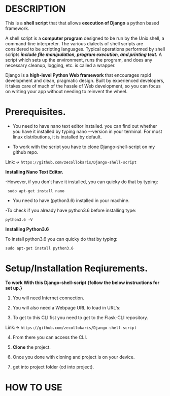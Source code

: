 # DESCRIPTION 

This is a **shell script** that that allows **execution of Django** a python based framework.

A shell script is a **computer program** designed to be run by the Unix shell, a command-line interpreter. The various dialects of shell scripts are considered to be scripting languages. Typical operations performed by shell scripts ***include file manipulation, program execution, and printing text.*** A script which sets up the environment, runs the program, and does any necessary cleanup, logging, etc. is called a wrapper.

Django is a **high-level Python Web framework** that encourages rapid development and clean, pragmatic design. Built by experienced developers, it takes care of much of the hassle of Web development, so you can focus on writing your app without needing to reinvent the wheel.


# Prerequisites.

* You need to have nano text editor installed. you can find out whether you have it installed by typing nano --version in your terminal. For most linux distributions, it is installed by default. 

* To work with the script you have to clone Django-shell-script on my github repo. 

Link:->  ```https://github.com/zecollokaris/Django-shell-script```

**Installing Nano Text Editor.**

-However, if you don't have it installed, you can quicky do that by typing:


```
 sudo apt-get install nano
```

* You need to have (python3.6) installed in your machine.

-To check if you already have python3.6 before installing type:



```
python3.6 -V
```

**Installing Python3.6**

To install python3.6 you can quicky do that by typing:



```
sudo apt-get install python3.6
```

# Setup/Installation Reqiurements.

**To work With this Django-shell-script {follow the below instructions for set up.}**

1. You will need Internet connection.

2. You will also need a Webpage URL to load in URL's:

3. To get to this CLI fist you need to get to the Flask-CLI repository. 

Link:-> ```https://github.com/zecollokaris/Django-shell-script```

4. From there you can access the CLI.

5. **Clone** the project.

6. Once you done with cloning and project is on your device.

7. get into project folder (cd into project). 

# HOW TO USE

